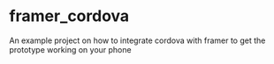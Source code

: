 # framer_cordova
An example project on how to integrate cordova with framer to get the prototype working on your phone
